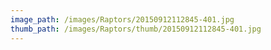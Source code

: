 ```yaml
---
image_path: /images/Raptors/20150912112845-401.jpg
thumb_path: /images/Raptors/thumb/20150912112845-401.jpg
---
```


